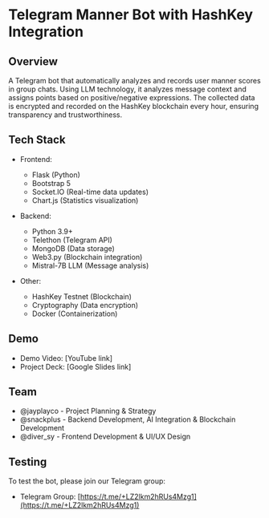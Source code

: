 # Telegram Manner Bot with HashKey Integration

## Overview
A Telegram bot that automatically analyzes and records user manner scores in group chats. Using LLM technology, it analyzes message context and assigns points based on positive/negative expressions. The collected data is encrypted and recorded on the HashKey blockchain every hour, ensuring transparency and trustworthiness.

## Tech Stack
- Frontend: 
  - Flask (Python)
  - Bootstrap 5
  - Socket.IO (Real-time data updates)
  - Chart.js (Statistics visualization)

- Backend:
  - Python 3.9+
  - Telethon (Telegram API)
  - MongoDB (Data storage)
  - Web3.py (Blockchain integration)
  - Mistral-7B LLM (Message analysis)

- Other:
  - HashKey Testnet (Blockchain)
  - Cryptography (Data encryption)
  - Docker (Containerization)

## Demo
- Demo Video: [YouTube link]
- Project Deck: [Google Slides link]

## Team
- @jayplayco - Project Planning & Strategy
- @snackplus - Backend Development, AI Integration & Blockchain Development
- @diver_sy - Frontend Development & UI/UX Design 

## Testing
To test the bot, please join our Telegram group:
- Telegram Group: [https://t.me/+LZ2lkm2hRUs4Mzg1](https://t.me/+LZ2lkm2hRUs4Mzg1) 